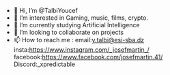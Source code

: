 - 👋 Hi, I’m @TalbiYoucef
- 👀 I’m interested in Gaming, music, films, crypto.
- 🌱 I’m currently studying Artificial Intelligence
- 💞️ I’m looking to collaborate on projects
- 📫 How to reach me :
         email:y.talbi@esi-sba.dz
         insta:https://www.instagram.com/_josefmartin_/
         facebook:https://www.facebook.com/josefmartin.41/
         Discord:_xpredictable

